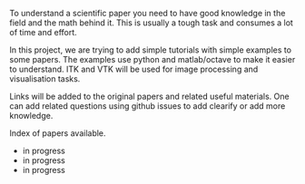 To understand a scientific paper you need to have good knowledge in the field and the math behind it. This is usually a tough task and consumes a lot of time and effort. 

In this project, we are trying to add simple tutorials with simple examples to some papers. The examples use python and matlab/octave to make it easier to understand. ITK and VTK will be used for image processing and visualisation tasks. 

Links will be added to the original papers and related useful materials. One can add related questions using github issues to add clearify or add more knowledge. 

Index of papers available. 

*  in progress
*  in progress
*  in progress

